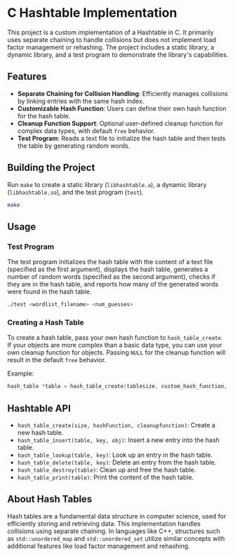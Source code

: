 # C Hashtable Implementation

This project is a custom implementation of a Hashtable in C. It primarily uses separate chaining to handle collisions but does not implement load factor management or rehashing. The project includes a static library, a dynamic library, and a test program to demonstrate the library's capabilities.

## Features

- **Separate Chaining for Collision Handling**: Efficiently manages collisions by linking entries with the same hash index.
- **Customizable Hash Function**: Users can define their own hash function for the hash table.
- **Cleanup Function Support**: Optional user-defined cleanup function for complex data types, with default `free` behavior.
- **Test Program**: Reads a text file to initialize the hash table and then tests the table by generating random words.

## Building the Project

Run `make` to create a static library (`libhashtable.a`), a dynamic library (`libhashtable.so`), and the test program (`test`).

```bash
make
```

## Usage

### Test Program

The test program initializes the hash table with the content of a text file (specified as the first argument), displays the hash table, generates a number of random words (specified as the second argument), checks if they are in the hash table, and reports how many of the generated words were found in the hash table.

```bash
./test <wordlist_filename> <num_guesses>
```

### Creating a Hash Table

To create a hash table, pass your own hash function to `hash_table_create`. If your objects are more complex than a basic data type, you can use your own cleanup function for objects. Passing `NULL` for the cleanup function will result in the default `free` behavior.

Example:
```c
hash_table *table = hash_table_create(tablesize, custom_hash_function, custom_cleanup_function);
```

## Hashtable API

- `hash_table_create(size, hashFunction, cleanupfunction)`: Create a new hash table.
- `hash_table_insert(table, key, obj)`: Insert a new entry into the hash table.
- `hash_table_lookup(table, key)`: Look up an entry in the hash table.
- `hash_table_delete(table, key)`: Delete an entry from the hash table.
- `hash_table_destroy(table)`: Clean up and free the hash table.
- `hash_table_print(table)`: Print the content of the hash table.

## About Hash Tables

Hash tables are a fundamental data structure in computer science, used for efficiently storing and retrieving data. This implementation handles collisions using separate chaining. In languages like C++, structures such as `std::unordered_map` and `std::unordered_set` utilize similar concepts with additional features like load factor management and rehashing.
